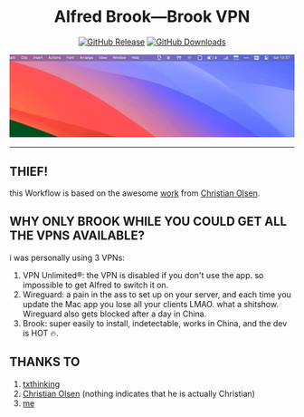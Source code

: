 <h1 align="center">Alfred Brook—Brook VPN</h1>
<p align="center">
    <a href="https://github.com/godbout/AlfredBrook/releases"><img src="https://img.shields.io/github/release/godbout/AlfredBrook.svg" alt="GitHub Release"></a>
    <a href="https://github.com/godbout/AlfredBrook/releases"><img src="https://img.shields.io/github/downloads/godbout/AlfredBrook/total.svg" alt="GitHub Downloads"></a>
</p>

![awesome stuff happening in there](https://raw.githubusercontent.com/godbout/AlfredBrook/media/gif.gif "hehe")

---

## THIEF!

this Workflow is based on the awesome [work](https://github.com/Chrede88/alfred-wireguard) from [Christian Olsen](https://github.com/Chrede88).

## WHY ONLY BROOK WHILE YOU COULD GET ALL THE VPNS AVAILABLE?

i was personally using 3 VPNs:
1. VPN Unlimited®: the VPN is disabled if you don't use the app. so impossible to get Alfred to switch it on.
2. Wireguard: a pain in the ass to set up on your server, and each time you update the Mac app you lose all your clients LMAO. what a shitshow. Wireguard also gets blocked after a day in China.
3. Brook: super easily to install, indetectable, works in China, and the dev is HOT 🔥️.

## THANKS TO

1. [txthinking](https://github.com/txthinking)
2. [Christian Olsen](https://github.com/Chrede88) (nothing indicates that he is actually Christian)
3. [me](https://github.com/godbout)
